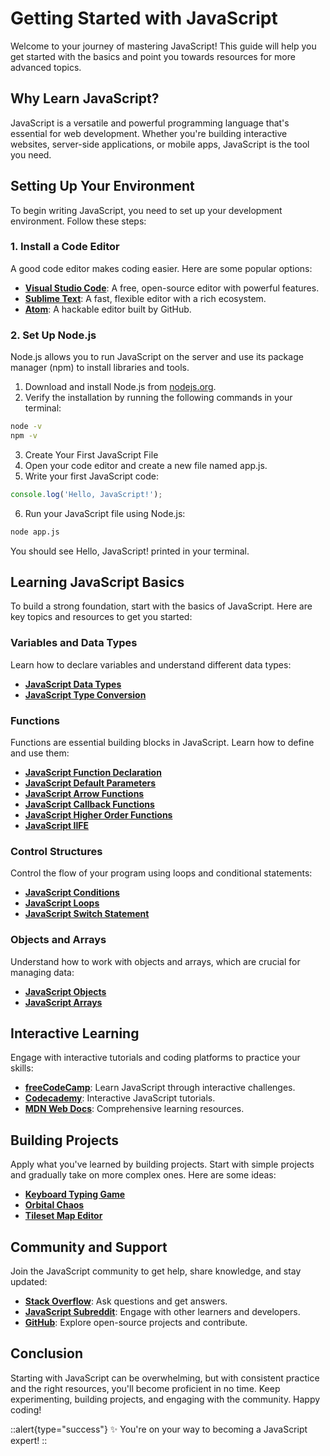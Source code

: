 # Getting Started with JavaScript

Welcome to your journey of mastering JavaScript! This guide will help you get started with the basics and point you towards resources for more advanced topics.

## Why Learn JavaScript?

JavaScript is a versatile and powerful programming language that's essential for web development. Whether you're building interactive websites, server-side applications, or mobile apps, JavaScript is the tool you need.

## Setting Up Your Environment

To begin writing JavaScript, you need to set up your development environment. Follow these steps:

### 1. Install a Code Editor

A good code editor makes coding easier. Here are some popular options:

- **[Visual Studio Code](https://code.visualstudio.com/)**: A free, open-source editor with powerful features.
- **[Sublime Text](https://www.sublimetext.com/)**: A fast, flexible editor with a rich ecosystem.
- **[Atom](https://atom.io/)**: A hackable editor built by GitHub.

### 2. Set Up Node.js

Node.js allows you to run JavaScript on the server and use its package manager (npm) to install libraries and tools.

1. Download and install Node.js from [nodejs.org](https://nodejs.org/).
2. Verify the installation by running the following commands in your terminal:

```bash
node -v
npm -v
```

3. Create Your First JavaScript File
4. Open your code editor and create a new file named app.js.
5. Write your first JavaScript code:

```js [app.js] copy
console.log('Hello, JavaScript!');
```

6. Run your JavaScript file using Node.js:

```bash
node app.js
```

You should see Hello, JavaScript! printed in your terminal.

## Learning JavaScript Basics

To build a strong foundation, start with the basics of JavaScript. Here are key topics and resources to get you started:

### Variables and Data Types

Learn how to declare variables and understand different data types:

- **[JavaScript Data Types](../variables-and-data-types/primitive-data-types)**
- **[JavaScript Type Conversion](../variables-and-data-types/type-conversion)**

### Functions

Functions are essential building blocks in JavaScript. Learn how to define and use them:

- **[JavaScript Function Declaration](../functions/function-declaration)**
- **[JavaScript Default Parameters](../functions/default-parameters)**
- **[JavaScript Arrow Functions](../functions/arrow-functions)**
- **[JavaScript Callback Functions](../functions/callback-functions)**
- **[JavaScript Higher Order Functions](../functions/higher-order-functions)**
- **[JavaScript IIFE](../functions/iife)**



### Control Structures

Control the flow of your program using loops and conditional statements:

- **[JavaScript Conditions](../control-structures/control-structures#if-statement)**
- **[JavaScript Loops](../control-structures/control-structures#loops)**
- **[JavaScript Switch Statement](../control-structures/control-structures#switch-statement)**

### Objects and Arrays

Understand how to work with objects and arrays, which are crucial for managing data:

- **[JavaScript Objects](../objects-and-classes/introduction-to-objects)**
- **[JavaScript Arrays](../arrays-and-collections/introduction-to-arrays)**

## Interactive Learning

Engage with interactive tutorials and coding platforms to practice your skills:

- **[freeCodeCamp](https://www.freecodecamp.org/)**: Learn JavaScript through interactive challenges.
- **[Codecademy](https://www.codecademy.com/learn/introduction-to-javascript)**: Interactive JavaScript tutorials.
- **[MDN Web Docs](https://developer.mozilla.org/en-US/docs/Learn/JavaScript)**: Comprehensive learning resources.

## Building Projects

Apply what you've learned by building projects. Start with simple projects and gradually take on more complex ones. Here are some ideas:

- **[Keyboard Typing Game](../project-based-learning/games/keyboard-typing-game)**
- **[Orbital Chaos](../project-based-learning/games/orbital-chaos)**
- **[Tileset Map Editor](../project-based-learning/games/tileset-map-editor)**

## Community and Support

Join the JavaScript community to get help, share knowledge, and stay updated:

- **[Stack Overflow](https://stackoverflow.com/questions/tagged/javascript)**: Ask questions and get answers.
- **[JavaScript Subreddit](https://www.reddit.com/r/javascript/)**: Engage with other learners and developers.
- **[GitHub](https://github.com/)**: Explore open-source projects and contribute.

## Conclusion

Starting with JavaScript can be overwhelming, but with consistent practice and the right resources, you'll become proficient in no time. Keep experimenting, building projects, and engaging with the community. Happy coding!

::alert{type="success"}
✨ You're on your way to becoming a JavaScript expert!
::
